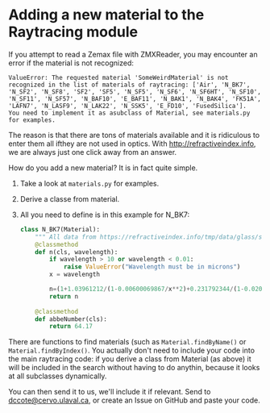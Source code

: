# Adding a new material to the Raytracing module

If you attempt to read a Zemax file with ZMXReader, you may encounter an error if the material is not recognized:

```shell
ValueError: The requested material 'SomeWeirdMaterial' is not recognized in the list of materials of raytracing: ['Air', 'N_BK7', 'N_SF2', 'N_SF8', 'SF2', 'SF5', 'N_SF5', 'N_SF6', 'N_SF6HT', 'N_SF10', 'N_SF11', 'N_SF57', 'N_BAF10', 'E_BAF11', 'N_BAK1', 'N_BAK4', 'FK51A', 'LAFN7', 'N_LASF9', 'N_LAK22', 'N_SSK5', 'E_FD10', 'FusedSilica'].  You need to implement it as asubclass of Material, see materials.py for examples.
```



The reason is that there are tons of materials available and it is ridiculous to enter them all ifthey are not used in optics.  With http://refractiveindex.info, we are always just one click away from an answer. 

How do you add a new material? It is in fact quite simple.

1. Take a look at `materials.py` for examples.

2. Derive a classe from material.

3. All you need to define is in this example for N_BK7:

   ```python
   class N_BK7(Material):
       """ All data from https://refractiveindex.info/tmp/data/glass/schott/N-BK7.html """
       @classmethod
       def n(cls, wavelength):
           if wavelength > 10 or wavelength < 0.01:
               raise ValueError("Wavelength must be in microns")
           x = wavelength
   
           n=(1+1.03961212/(1-0.00600069867/x**2)+0.231792344/(1-0.0200179144/x**2)+1.01046945/(1-103.560653/x**2))**.5
           return n
       
       @classmethod
       def abbeNumber(cls):
           return 64.17
   
   
   ```

   

There are functions to find materials (such as `Material.findByName()` or `Material.findByIndex()`.  You actually don't need to include your code into the main raytracing code: if you derive a class from Material (as above) it will be included in the search without having to do anythin, because it looks at all subclasses dynamically.

You can then send it to us, we'll include it if relevant. Send to  dccote@cervo.ulaval.ca, or create an Issue on GitHub and paste your code.


